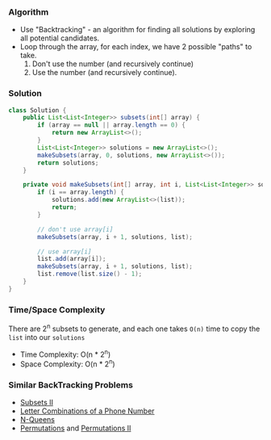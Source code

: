### Algorithm

- Use "Backtracking" - an algorithm for finding all solutions by exploring all potential candidates.
- Loop through the array, for each index, we have 2 possible "paths" to take.
  1. Don't use the number (and recursively continue)
  1. Use the number (and recursively continue).

### Solution

```java
class Solution {
    public List<List<Integer>> subsets(int[] array) {
        if (array == null || array.length == 0) {
            return new ArrayList<>();
        }
        List<List<Integer>> solutions = new ArrayList<>();
        makeSubsets(array, 0, solutions, new ArrayList<>());
        return solutions;
    }

    private void makeSubsets(int[] array, int i, List<List<Integer>> solutions, List<Integer> list) {
        if (i == array.length) {
            solutions.add(new ArrayList<>(list));
            return;
        }

        // don't use array[i]
        makeSubsets(array, i + 1, solutions, list);

        // use array[i]
        list.add(array[i]);
        makeSubsets(array, i + 1, solutions, list);
        list.remove(list.size() - 1);
    }
}
```

### Time/Space Complexity

There are 2<sup>n</sup> subsets to generate, and each one takes `O(n)` time to copy the `list` into our `solutions`

-  Time Complexity: O(n * 2<sup>n</sup>)
- Space Complexity: O(n * 2<sup>n</sup>)

### Similar BackTracking Problems

- [Subsets II](https://leetcode.com/problems/subsets-ii)
- [Letter Combinations of a Phone Number](https://leetcode.com/problems/letter-combinations-of-a-phone-number)
- [N-Queens](https://leetcode.com/problems/n-queens)
- [Permutations](https://leetcode.com/problems/permutations) and [Permutations II](https://leetcode.com/problems/permutations-ii)
